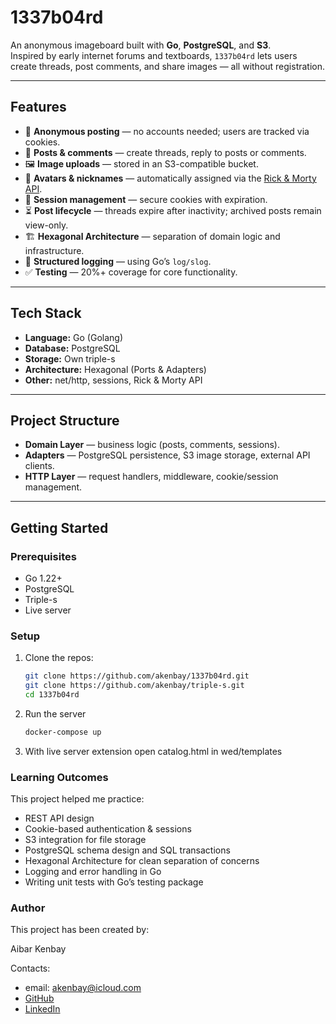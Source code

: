 # 1337b04rd

An anonymous imageboard built with **Go**, **PostgreSQL**, and **S3**.  
Inspired by early internet forums and textboards, `1337b04rd` lets users create threads, post comments, and share images — all without registration.  

---

## Features

- 📝 **Anonymous posting** — no accounts needed; users are tracked via cookies.  
- 💬 **Posts & comments** — create threads, reply to posts or comments.  
- 🖼️ **Image uploads** — stored in an S3-compatible bucket.  
- 👤 **Avatars & nicknames** — automatically assigned via the [Rick & Morty API](https://rickandmortyapi.com/).  
- 🍪 **Session management** — secure cookies with expiration.  
- ⏳ **Post lifecycle** — threads expire after inactivity; archived posts remain view-only.  
- 🏗️ **Hexagonal Architecture** — separation of domain logic and infrastructure.  
- 📜 **Structured logging** — using Go’s `log/slog`.  
- ✅ **Testing** — 20%+ coverage for core functionality.  

---

## Tech Stack

- **Language:** Go (Golang)  
- **Database:** PostgreSQL  
- **Storage:** Own triple-s 
- **Architecture:** Hexagonal (Ports & Adapters)  
- **Other:** net/http, sessions, Rick & Morty API  

---

## Project Structure

- **Domain Layer** — business logic (posts, comments, sessions).  
- **Adapters** — PostgreSQL persistence, S3 image storage, external API clients.  
- **HTTP Layer** — request handlers, middleware, cookie/session management.  

---

## Getting Started

### Prerequisites
- Go 1.22+  
- PostgreSQL  
- Triple-s
- Live server

### Setup

1. Clone the repos:
   ```bash
   git clone https://github.com/akenbay/1337b04rd.git
   git clone https://github.com/akenbay/triple-s.git
   cd 1337b04rd
2. Run the server
   ```bash
   docker-compose up
3. With live server extension open catalog.html in wed/templates

### Learning Outcomes
This project helped me practice:
- REST API design
- Cookie-based authentication & sessions
- S3 integration for file storage
- PostgreSQL schema design and SQL transactions
- Hexagonal Architecture for clean separation of concerns
- Logging and error handling in Go
- Writing unit tests with Go’s testing package

### Author 
This project has been created by:

Aibar Kenbay

Contacts:
- email: akenbay@icloud.com
- [GitHub](https://github.com/akenbay/)
- [LinkedIn](https://www.linkedin.com/in/aibar-kenbay-29394b2a4/)
